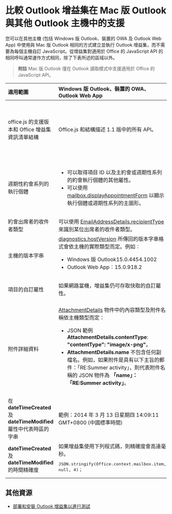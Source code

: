 
# 比較 Outlook 增益集在 Mac 版 Outlook 與其他 Outlook 主機中的支援

您可以在其他主機 (包括 Windows 版 Outlook、裝置的 OWA 及 Outlook Web App) 中使用與 Mac 版 Outlook 相同的方式建立並執行 Outlook 增益集，而不需要為每個主機自訂 JavaScript。從增益集對適用於 Office 的 JavaScript API 的相同呼叫通常運作方式相同，除了下表所述的區域以外。

 >**附註**  Mac 版 Outlook 僅在 Outlook 讀取模式中支援適用於 Office 的 JavaScript API。

|**適用範圍**|**Windows 版 Outlook、裝置的 OWA、Outlook Web App**|**Mac 版 Outlook**|
|:-----|:-----|:-----|
|office.js 的支援版本和 Office 增益集資訊清單結構|Office.js 和結構描述 1.1 版中的所有 API。|<ul><li>僅限可在讀取模式中使用的 API。可以啟動使用 office.js 1.1 版中新的和擴充 API 的增益集，但撰寫模式的 API 無法在 Mac 版 Outlook 上正確執行。 </li><li>結構描述 1.1 版。</li></ul>|
|週期性約會系列的執行個體|<ul><li>可以取得項目 ID 以及主約會或週期性系列的約會執行個體的其他屬性。 </li><li>可以使用 [mailbox.displayAppointmentForm](../../reference/outlook/Office.context.mailbox.md#displayappointmentformitemid) 以顯示執行個體或週期性系列的主圖形。</li></ul>|<ul><li>可以取得項目 ID 及主約會的其他屬性，但無法取得週期性系列執行個體的屬性。</li><li>可以顯示週期性系列的主約會。若沒有項目 ID，無法顯示週期性系列的執行個體。</li></ul>|
|約會出席者的收件者類型|可以使用 [EmailAddressDetails.recipientType](../../reference/outlook/simple-types.md) 來識別某位出席者的收件者類型。|**EmailAddressDetails.recipientType** 會針對約會出席者傳回**未定義**。|
|主機的版本字串 |[diagnostics.hostVersion](../../reference/outlook/Office.context.mailbox.diagnostics.md) 所傳回的版本字串格式會依主機的實際類型而定。例如︰<ul><li>Windows 版 Outlook15.0.4454.1002</li><li>Outlook Web App︰15.0.918.2</li></ul>|在 Mac 版 Outlook 上由 **Diagnostics.hostVersion** 所傳回的版本字串範例：15.0 (140325)|
|項目的自訂屬性|如果網路當機，增益集仍可存取快取的自訂屬性。|因為 Mac 版 Outlook 不會快取自定屬性，如果網路連線中斷，增益集就不能存取它們。|
|附件詳細資料|[AttachmentDetails](../../reference/outlook/Office.context.mailbox.md) 物件中的內容類型及附件名稱依主機類型而定：<ul><li>JSON 範例 <b>AttachmentDetails.contentType</b>: <b>"contentType": "image/x-png"</b>。 </li><li><b>AttachmentDetails.name</b> 不包含任何副檔名。例如，如果附件是具有以下主旨的郵件：「RE:Summer activity」，則代表附件名稱的 JSON 物件為 <b>「name」：「RE:Summer activity」</b>。</li></ul>|<ul><li>JSON 範例 <b>AttachmentDetails.contentType</b>: <b>"contentType": "image/png"</b></li><li><b>AttachmentDetails.name</b> 一律包含副檔名。郵件項目的附件具有 .eml 副檔名，而約會具有 .ics 副檔名。例如，如果附件為具有以下主旨的電子郵件：「RE:Summer activity」，則代表附件名稱的 JSON 物件為 <b>「name」：「RE:Summer activity.eml」</b>。</li></ul>|
|在 **dateTimeCreated** 及 **dateTimeModified** 屬性中代表時區的字串|範例：2014 年 3 月 13 日星期四 14:09:11 GMT+0800 (中國標準時間)|範例：2014 年 3 月 13 日星期四 14:09:11 GMT+0800 (CST)|
|**dateTimeCreated** 及 **dateTimeModified** 的時間精確度|如果增益集使用下列程式碼，則精確度會高達毫秒。<br/><pre lang="javascript">JSON.stringify(Office.context.mailbox.item, null, 4)；</pre>|精確度最高僅達秒。|

## 其他資源



- [部署和安裝 Outlook 增益集以進行測試](../outlook/testing-and-tips.md)
    
